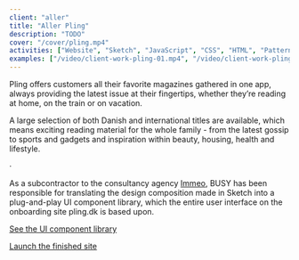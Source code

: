 ```yaml
---
client: "aller"
title: "Aller Pling"
description: "TODO"
cover: "/cover/pling.mp4"
activities: ["Website", "Sketch", "JavaScript", "CSS", "HTML", "Patternlab"]
examples: ["/video/client-work-pling-01.mp4", "/video/client-work-pling-02.mp4", "/video/client-work-pling-03.mp4"]
---
```


Pling offers customers all their favorite magazines gathered in one app, always providing the latest issue at their fingertips, whether they’re reading at home, on the train or on vacation.

A large selection of both Danish and international titles are available, which means exciting reading material for the whole family - from the latest gossip to sports and gadgets and inspiration within beauty, housing, health and lifestyle.

&middot;

As a subcontractor to the consultancy agency [Immeo](https://immeo.dk), BUSY has been responsible for translating the design composition made in Sketch into a plug-and-play UI component library, which the entire user interface on the onboarding site pling.dk is based upon.

<a href="https://pling.busycph.dk" target="_blank">See the UI component library</a>

<a href="https://pling.dk" target="_blank">Launch the finished site</a>